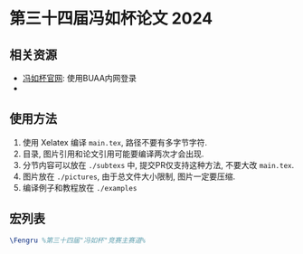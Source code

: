 # 第三十四届冯如杯论文 2024

## 相关资源

- [冯如杯官网](https://www-fengrubei-net.e1.buaa.edu.cn/resource): 使用BUAA内网登录
- 

## 使用方法

1. 使用 Xelatex 编译 `main.tex`, 路径不要有多字节字符.
2. 目录, 图片引用和论文引用可能要编译两次才会出现.
3. 分节内容可以放在 `./subtexs` 中, 提交PR仅支持这种方法, 不要大改 `main.tex`.
4. 图片放在 `./pictures`, 由于总文件大小限制, 图片一定要压缩.
5. 编译例子和教程放在 `./examples`

## 宏列表

```tex
\Fengru %第三十四届"冯如杯"竞赛主赛道%

```